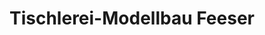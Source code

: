 ---
title: "Tischlerei-Modellbau Feeser"
url: /zaberfeld/tischlerei-modellbau-feeser/
shop: Modellbau
---